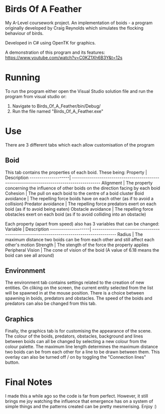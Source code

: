 # Birds Of A Feather
My A-Level coursework project. An implementation of boids - a program originally developed by Craig Reynolds which simulates the flocking behaviour of birds.

Developed in C# using OpenTK for graphics.

A demonstration of this program and its features: https://www.youtube.com/watch?v=C0KZ1Xh6B3Y&t=12s

# Running
To run the program either open the Visual Studio solution file and run the program from visual studio or:
1. Navigate to Birds_Of_A_Feather/bin/Debug/
2. Run the file named "Birds_Of_A_Feather.exe"

# Use
There are 3 different tabs which each allow customisation of the program

## Boid
This tab contains the properties of each boid. These being:
Property            | Description
--------------------| --------------------------------------------------------------------------------------------
Alignment           | The property concerning the influence of other boids on the direction facing by each boid
Cohesion            | The pull on each boid to the centre of a boid cluster
Boid avoidance      | The repelling force boids have on each other (as if to avoid a collision)
Predator avoidance  | The repelling force predators exert on each boid (as if to avoid being eaten)
Obstacle avoidance  | The repelling force obstacles exert on each boid (as if to avoid colliding into an obstacle)


Each property (apart from speed) also has 3 variables that can be changed:
Variable            | Description
--------------------| ------------------------------------------------------------------------------------------
Radius              | The maximum distance two boids can be from each other and still affect each other's motion
Strength            | The stength of the force the property applies
Peripheral Vision   | The cone of vision of the boid (A value of 6.18 means the boid can see all around)

## Environment
The environment tab contains settings related to the creation of new entities. On cliking on the screen, the current entity selected from the list will be spawned in at the mouse position. There is a choice between spawning in boids, predators and obstacles. The speed of the boids and predators can also be changed from this tab.

## Graphics
Finally, the graphics tab is for customising the appearance of the scene. The colour of the boids, predators, obstacles, background and lines between boids can all be changed by selecting a new colour from the colour palette. The maximum line length determines the maximum distance two boids can be from each other for a line to be drawn between them. This overlay can also be turned off / on by toggling the "Connection lines" button.

# Final Notes
I made this a while ago so the code is far from perfect. However, it still brings me joy watching the influence that emergence has on a system of simple things and the patterns created can be pretty mesmerising. Enjoy :)
